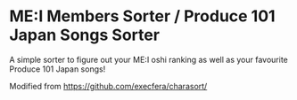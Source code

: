 # ME:I Members Sorter / Produce 101 Japan Songs Sorter
A simple sorter to figure out your ME:I oshi ranking as well as your favourite Produce 101 Japan songs!

Modified from https://github.com/execfera/charasort/